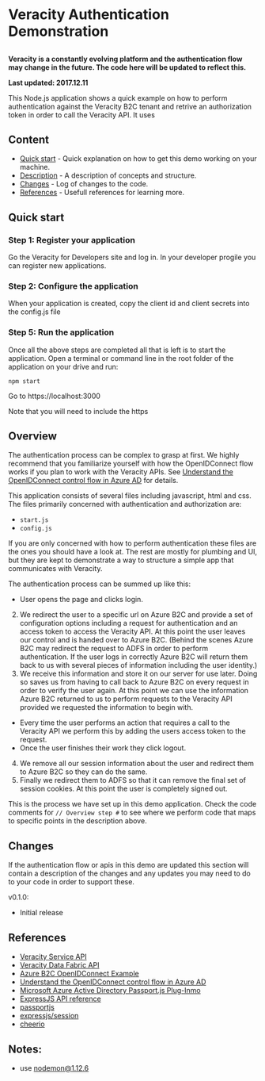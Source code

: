 # Veracity Authentication Demonstration
## 
**Veracity is a constantly evolving platform and the authentication flow may change in the future. The code here will be updated to reflect this.**

**Last updated: 2017.12.11**

This Node.js application shows a quick example on how to perform authentication against the Veracity B2C tenant and retrive an authorization token in order to call the Veracity API. It uses 

## Content

- [Quick start](#quick-start) - Quick explanation on how to get this demo working on your machine.
- [Description](#description) - A description of concepts and structure.
- [Changes](#changes) - Log of changes to the code.
- [References](#references) - Usefull references for learning more.

## Quick start

### Step 1: Register your application

Go the Veracity for Developers site and log in. In your developer progile you can register new applications. 


### Step 2: Configure the application

When your application is created, copy the client id and client secrets into the config.js file

### Step 5: Run the application

Once all the above steps are completed all that is left is to start the application. Open a terminal or command line in the root folder of the application on your drive and run:

```
npm start
```

Go to https://localhost:3000

Note that you will need to include the https 

## Overview

The authentication process can be complex to grasp at first. We highly recommend that you familiarize yourself with how the OpenIDConnect flow works if you plan to work with the Veracity APIs. See [Understand the OpenIDConnect control flow in Azure AD](https://docs.microsoft.com/en-us/azure/active-directory/develop/active-directory-protocols-openid-connect-code) for details.

This application consists of several files including javascript, html and css. The files primarily concerned with authentication and authorization are: 

- `start.js`
- `config.js`

If you are only concerned with how to perform authentication these files are the ones you should have a look at. The rest are mostly for plumbing and UI, but they are kept to demonstrate a way to structure a simple app that communicates with Veracity.

The authentication process can be summed up like this:

- User opens the page and clicks login.
2. We redirect the user to a specific url on Azure B2C and provide a set of configuration options including a request for authentication and an access token to access the Veracity API. At this point the user leaves our control and is handed over to Azure B2C.
(Behind the scenes Azure B2C may redirect the request to ADFS in order to perform authentication. If the user logs in correctly Azure B2C will return them back to us with several pieces of information including the user identity.)
3. We receive this information and store it on our server for use later. Doing so saves us from having to call back to Azure B2C on every request in order to verify the user again.
At this point we can use the information Azure B2C returned to us to perform requests to the Veracity API provided we requested the information to begin with.
- Every time the user performs an action that requires a call to the Veracity API we perform this by adding the users access token to the request.
- Once the user finishes their work they click logout.
4. We remove all our session information about the user and redirect them to Azure B2C so they can do the same.
5. Finally we redirect them to ADFS so that it can remove the final set of session cookies. At this point the user is completely signed out.

This is the process we have set up in this demo application. Check the code comments for `// Overview step #` to see where we perform code that maps to specific points in the description above.

## Changes

If the authentication flow or apis in this demo are updated this section will contain a description of the changes and any updates you may need to do to your code in order to support these.

v0.1.0:

- Initial release

## References

- [Veracity Service API](https://developer.veracity.com/doc/service-api)
- [Veracity Data Fabric API](https://developer.veracity.com/doc/data-fabric-api)
- [Azure B2C OpenIDConnect Example](https://github.com/AzureADQuickStarts/B2C-WebApp-OpenIDConnect-NodeJS)
- [Understand the OpenIDConnect control flow in Azure AD](https://docs.microsoft.com/en-us/azure/active-directory/develop/active-directory-protocols-openid-connect-code)
- [Microsoft Azure Active Directory Passport.js Plug-Inmo](https://github.com/AzureAD/passport-azure-ad)
- [ExpressJS API reference](https://expressjs.com/en/4x/api.html)
- [passportjs](http://www.passportjs.org/)
- [expressjs/session](https://github.com/expressjs/session)
- [cheerio](https://github.com/cheeriojs/cheerio)

## Notes:
- use nodemon@1.12.6